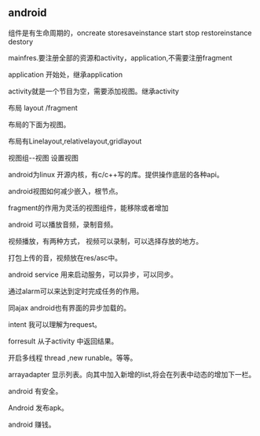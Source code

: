 ## android

组件是有生命周期的，oncreate  storesaveinstance   start  stop    restoreinstance    destory



mainfres.要注册全部的资源和activity，application,不需要注册fragment



application  开始处，继承application

activity就是一个节目为空，需要添加视图。继承activity



布局  layout /fragment   

布局的下面为视图。

布局有Linelayout,relativelayout,gridlayout



视图组--视图    设置视图



android为linux 开源内核，有c/c++写的库。提供操作底层的各种api。



android视图如何减少嵌入，根节点。



fragment的作用为灵活的视图组件，能移除或者增加







android   可以播放音频，录制音频。

视频播放，有两种方式，  视频可以录制，可以选择存放的地方。

打包上传的音，视频放在res/asc中。



android   service 用来启动服务，可以异步，可以同步。

通过alarm可以来达到定时完成任务的作用。

同ajax  android也有界面的异步加载的。

intent 我可以理解为request。

forresult  从子activity 中返回结果。

开启多线程 thread ,new runable。等等。

arrayadapter   显示列表。向其中加入新增的list,将会在列表中动态的增加下一栏。





android   有安全。



Android  发布apk。



android 赚钱。













